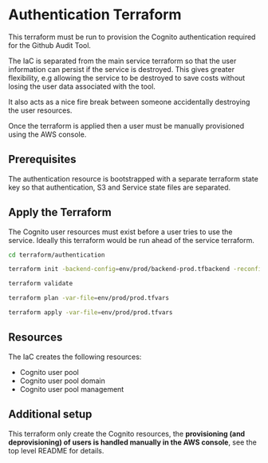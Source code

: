 # Authentication Terraform

This terraform must be run to provision the Cognito authentication required for the Github Audit Tool.

The IaC is separated from the main service terraform so that the user information can persist if the service is destroyed.  This gives greater flexibility, e.g allowing the service to be destroyed to save costs without losing the user data associated with the tool.

It also acts as a nice fire break between someone accidentally destroying the user resources.

Once the terraform is applied then a user must be manually provisioned using the AWS console.

## Prerequisites

The authentication resource is bootstrapped with a separate terraform state key so that authentication, S3 and Service state files are separated.

## Apply the Terraform

The Cognito user resources must exist before a user tries to use the service. Ideally this terraform would be run ahead of the service terraform.

```bash
cd terraform/authentication 

terraform init -backend-config=env/prod/backend-prod.tfbackend -reconfigure

terraform validate

terraform plan -var-file=env/prod/prod.tfvars

terraform apply -var-file=env/prod/prod.tfvars
```

## Resources

The IaC creates the following resources:

- Cognito user pool
- Cognito user pool domain
- Cognito user pool management

## Additional setup

This terraform only create the Cognito resources, the **provisioning (and deprovisioning) of users is handled manually in the AWS console**, see the top level README for details.
